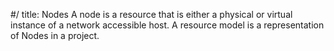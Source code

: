#/ title: Nodes
A node is a resource that is either a physical or virtual instance of a network accessible host. A resource model is a representation of Nodes in a project.

